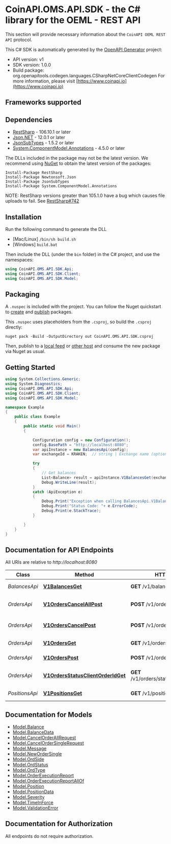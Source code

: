 # CoinAPI.OMS.API.SDK - the C# library for the OEML - REST API

This section will provide necessary information about the `CoinAPI OEML REST API` protocol.


This C# SDK is automatically generated by the [OpenAPI Generator](https://openapi-generator.tech) project:

- API version: v1
- SDK version: 1.0.0
- Build package: org.openapitools.codegen.languages.CSharpNetCoreClientCodegen
    For more information, please visit [https://www.coinapi.io](https://www.coinapi.io)

<a name="frameworks-supported"></a>
## Frameworks supported

<a name="dependencies"></a>
## Dependencies

- [RestSharp](https://www.nuget.org/packages/RestSharp) - 106.10.1 or later
- [Json.NET](https://www.nuget.org/packages/Newtonsoft.Json/) - 12.0.1 or later
- [JsonSubTypes](https://www.nuget.org/packages/JsonSubTypes/) - 1.5.2 or later
- [System.ComponentModel.Annotations](https://www.nuget.org/packages/System.ComponentModel.Annotations) - 4.5.0 or later

The DLLs included in the package may not be the latest version. We recommend using [NuGet](https://docs.nuget.org/consume/installing-nuget) to obtain the latest version of the packages:
```
Install-Package RestSharp
Install-Package Newtonsoft.Json
Install-Package JsonSubTypes
Install-Package System.ComponentModel.Annotations
```

NOTE: RestSharp versions greater than 105.1.0 have a bug which causes file uploads to fail. See [RestSharp#742](https://github.com/restsharp/RestSharp/issues/742)

<a name="installation"></a>
## Installation
Run the following command to generate the DLL
- [Mac/Linux] `/bin/sh build.sh`
- [Windows] `build.bat`

Then include the DLL (under the `bin` folder) in the C# project, and use the namespaces:
```csharp
using CoinAPI.OMS.API.SDK.Api;
using CoinAPI.OMS.API.SDK.Client;
using CoinAPI.OMS.API.SDK.Model;
```
<a name="packaging"></a>
## Packaging

A `.nuspec` is included with the project. You can follow the Nuget quickstart to [create](https://docs.microsoft.com/en-us/nuget/quickstart/create-and-publish-a-package#create-the-package) and [publish](https://docs.microsoft.com/en-us/nuget/quickstart/create-and-publish-a-package#publish-the-package) packages.

This `.nuspec` uses placeholders from the `.csproj`, so build the `.csproj` directly:

```
nuget pack -Build -OutputDirectory out CoinAPI.OMS.API.SDK.csproj
```

Then, publish to a [local feed](https://docs.microsoft.com/en-us/nuget/hosting-packages/local-feeds) or [other host](https://docs.microsoft.com/en-us/nuget/hosting-packages/overview) and consume the new package via Nuget as usual.

<a name="getting-started"></a>
## Getting Started

```csharp
using System.Collections.Generic;
using System.Diagnostics;
using CoinAPI.OMS.API.SDK.Api;
using CoinAPI.OMS.API.SDK.Client;
using CoinAPI.OMS.API.SDK.Model;

namespace Example
{
    public class Example
    {
        public static void Main()
        {

            Configuration config = new Configuration();
            config.BasePath = "http://localhost:8080";
            var apiInstance = new BalancesApi(config);
            var exchangeId = KRAKEN;  // string | Exchange name (optional) 

            try
            {
                // Get balances
                List<Balance> result = apiInstance.V1BalancesGet(exchangeId);
                Debug.WriteLine(result);
            }
            catch (ApiException e)
            {
                Debug.Print("Exception when calling BalancesApi.V1BalancesGet: " + e.Message );
                Debug.Print("Status Code: "+ e.ErrorCode);
                Debug.Print(e.StackTrace);
            }

        }
    }
}
```

<a name="documentation-for-api-endpoints"></a>
## Documentation for API Endpoints

All URIs are relative to *http://localhost:8080*

Class | Method | HTTP request | Description
------------ | ------------- | ------------- | -------------
*BalancesApi* | [**V1BalancesGet**](docs/BalancesApi.md#v1balancesget) | **GET** /v1/balances | Get balances
*OrdersApi* | [**V1OrdersCancelAllPost**](docs/OrdersApi.md#v1orderscancelallpost) | **POST** /v1/orders/cancel/all | Cancel all orders request
*OrdersApi* | [**V1OrdersCancelPost**](docs/OrdersApi.md#v1orderscancelpost) | **POST** /v1/orders/cancel | Cancel order request
*OrdersApi* | [**V1OrdersGet**](docs/OrdersApi.md#v1ordersget) | **GET** /v1/orders | Get all orders
*OrdersApi* | [**V1OrdersPost**](docs/OrdersApi.md#v1orderspost) | **POST** /v1/orders | Send new order
*OrdersApi* | [**V1OrdersStatusClientOrderIdGet**](docs/OrdersApi.md#v1ordersstatusclientorderidget) | **GET** /v1/orders/status/{client_order_id} | Get order execution report
*PositionsApi* | [**V1PositionsGet**](docs/PositionsApi.md#v1positionsget) | **GET** /v1/positions | Get positions


<a name="documentation-for-models"></a>
## Documentation for Models

 - [Model.Balance](docs/Balance.md)
 - [Model.BalanceData](docs/BalanceData.md)
 - [Model.CancelOrderAllRequest](docs/CancelOrderAllRequest.md)
 - [Model.CancelOrderSingleRequest](docs/CancelOrderSingleRequest.md)
 - [Model.Message](docs/Message.md)
 - [Model.NewOrderSingle](docs/NewOrderSingle.md)
 - [Model.OrdSide](docs/OrdSide.md)
 - [Model.OrdStatus](docs/OrdStatus.md)
 - [Model.OrdType](docs/OrdType.md)
 - [Model.OrderExecutionReport](docs/OrderExecutionReport.md)
 - [Model.OrderExecutionReportAllOf](docs/OrderExecutionReportAllOf.md)
 - [Model.Position](docs/Position.md)
 - [Model.PositionData](docs/PositionData.md)
 - [Model.Severity](docs/Severity.md)
 - [Model.TimeInForce](docs/TimeInForce.md)
 - [Model.ValidationError](docs/ValidationError.md)


<a name="documentation-for-authorization"></a>
## Documentation for Authorization

All endpoints do not require authorization.
